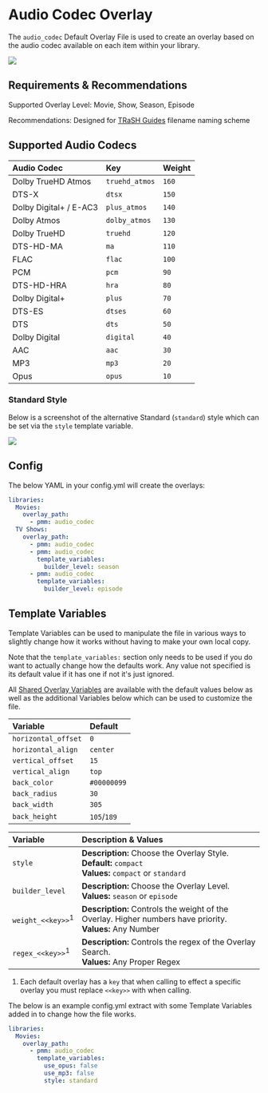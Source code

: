 # Audio Codec Overlay

The `audio_codec` Default Overlay File is used to create an overlay based on the audio codec available on each item within your library.

![](images/audio_codec.png)

## Requirements & Recommendations

Supported Overlay Level: Movie, Show, Season, Episode

Recommendations: Designed for [TRaSH Guides](https://trash-guides.info/) filename naming scheme

## Supported Audio Codecs

| Audio Codec            | Key            | Weight |
|:-----------------------|:---------------|:-------|
| Dolby TrueHD Atmos     | `truehd_atmos` | `160`  |
| DTS-X                  | `dtsx`         | `150`  |
| Dolby Digital+ / E-AC3 | `plus_atmos`   | `140`  |
| Dolby Atmos            | `dolby_atmos`  | `130`  |
| Dolby TrueHD           | `truehd`       | `120`  |
| DTS-HD-MA              | `ma`           | `110`  |
| FLAC                   | `flac`         | `100`  |
| PCM                    | `pcm`          | `90`   |
| DTS-HD-HRA             | `hra`          | `80`   |
| Dolby Digital+         | `plus`         | `70`   |
| DTS-ES                 | `dtses`        | `60`   |
| DTS                    | `dts`          | `50`   |
| Dolby Digital          | `digital`      | `40`   |
| AAC                    | `aac`          | `30`   |
| MP3                    | `mp3`          | `20`   |
| Opus                   | `opus`         | `10`   |

### Standard Style

Below is a screenshot of the alternative Standard (`standard`) style which can be set via the `style` template variable.

![](images/audio_codec2.png)

## Config

The below YAML in your config.yml will create the overlays:

```yaml
libraries:
  Movies:
    overlay_path:
      - pmm: audio_codec
  TV Shows:
    overlay_path:
      - pmm: audio_codec
      - pmm: audio_codec
        template_variables:
          builder_level: season
      - pmm: audio_codec
        template_variables:
          builder_level: episode
```

## Template Variables

Template Variables can be used to manipulate the file in various ways to slightly change how it works without having to make your own local copy.

Note that the `template_variables:` section only needs to be used if you do want to actually change how the defaults work. Any value not specified is its default value if it has one if not it's just ignored.

All [Shared Overlay Variables](../overlay_variables.md) are available with the default values below as well as the additional Variables below which can be used to customize the file.

| Variable            | Default     |
|:--------------------|:------------|
| `horizontal_offset` | `0`         |
| `horizontal_align`  | `center`    |
| `vertical_offset`   | `15`        |
| `vertical_align`    | `top`       |
| `back_color`        | `#00000099` |
| `back_radius`       | `30`        |
| `back_width`        | `305`       |
| `back_height`       | `105`/`189` |

| Variable                     | Description & Values                                                                                         |
|:-----------------------------|:-------------------------------------------------------------------------------------------------------------|
| `style`                      | **Description:** Choose the Overlay Style.<br>**Default:** `compact`<br>**Values:** `compact` or `standard`  |
| `builder_level`              | **Description:** Choose the Overlay Level.<br>**Values:** `season` or `episode`                              |
| `weight_<<key>>`<sup>1</sup> | **Description:** Controls the weight of the Overlay. Higher numbers have priority.<br>**Values:** Any Number |
| `regex_<<key>>`<sup>1</sup>  | **Description:** Controls the regex of the Overlay Search.<br>**Values:** Any Proper Regex                   |

1. Each default overlay has a `key` that when calling to effect a specific overlay you must replace `<<key>>` with when calling.

The below is an example config.yml extract with some Template Variables added in to change how the file works.

```yaml
libraries:
  Movies:
    overlay_path:
      - pmm: audio_codec
        template_variables:
          use_opus: false
          use_mp3: false
          style: standard
```
